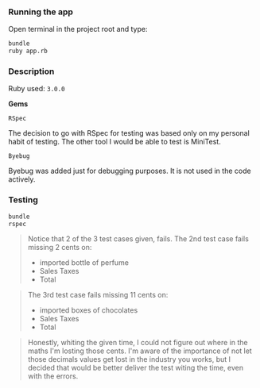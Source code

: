 ### Running the app

Open terminal in the project root and type:

```bash
bundle
ruby app.rb
```

### Description

Ruby used: `3.0.0`

**Gems**

`RSpec`

The decision to go with RSpec for testing was based only on my personal habit of testing. The other tool I would be able to test is MiniTest.

`Byebug`

Byebug was added just for debugging purposes. It is not used in the code actively.

### Testing

```bash
bundle
rspec
```

> Notice that 2 of the 3 test cases given, fails.
> The 2nd test case fails missing 2 cents on:
> - imported bottle of perfume
> - Sales Taxes
> - Total

> The 3rd test case fails missing 11 cents on:
> - imported boxes of chocolates
> - Sales Taxes
> - Total

> Honestly, whiting the given time, I could not figure out where in the maths I'm losting those cents. I'm aware of the importance of not let those decimals values get lost in the industry you works, but I decided that would be better deliver the test witing the time, even with the errors.